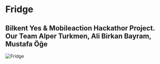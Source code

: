 # Fridge

## Bilkent Yes & Mobileaction Hackathor Project. Our Team Alper Turkmen, Ali Birkan Bayram, Mustafa Öğe

![Fridge](https://user-images.githubusercontent.com/71128602/226620163-362c16f6-1d64-4d6c-b136-f0684c37ce98.jpg)
